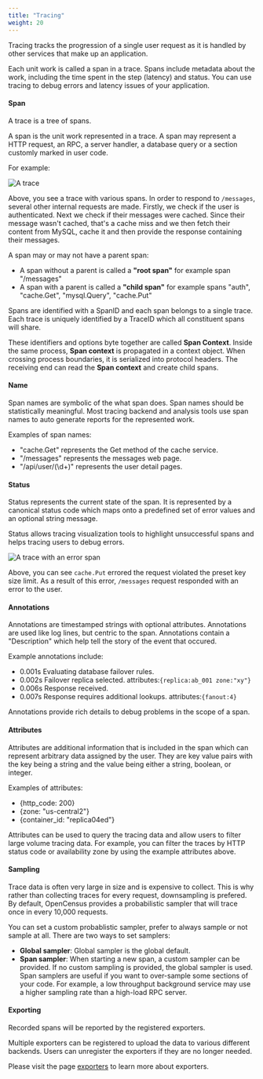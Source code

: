 ```yaml
---
title: "Tracing"
weight: 20
---
```



Tracing tracks the progression of a single user request
as it is handled by other services that make up an application.

Each unit work is called a span in a trace. Spans include metadata about the work,
including the time spent in the step (latency) and status.
You can use tracing to debug errors and
latency issues of your application.

#### Span

A trace is a tree of spans.

A span is the unit work represented in a trace. A span may
represent a HTTP request, an RPC, a server handler,
a database query or a section customly marked in user code.

For example:

![A trace](/img/trace-trace.png)

Above, you see a trace with various spans. In order to respond
to `/messages`, several other internal requests are made. Firstly,
we check if the user is authenticated. Next we check if their
messages were cached. Since their message wasn't cached, that's
a cache miss and we then fetch their content from MySQL, cache it
and then provide the response containing their messages.

A span may or may not have a parent span:

* A span without a parent is called a **"root span"** for example span "/messages"
* A span with a parent is called a **"child span"** for example spans "auth", "cache.Get", "mysql.Query", "cache.Put"

Spans are identified with a SpanID and each span belongs to a single trace.
Each trace is uniquely identified by a TraceID which all constituent spans will share.

These identifiers and options byte together are called **Span Context**.
Inside the same process, **Span context** is propagated in a context
object. When crossing process boundaries, it is serialized into
protocol headers. The receiving end can read the **Span context** and create child spans.


#### Name

Span names are symbolic of the what span does. Span names should
be statistically meaningful. Most tracing backend and analysis
tools use span names to auto generate reports for the
represented work.

Examples of span names:

* "cache.Get" represents the Get method of the cache service.
* "/messages" represents the messages web page.
* "/api/user/(\\d+)" represents the user detail pages.

#### Status

Status represents the current state of the span.
It is represented by a canonical status code which maps onto a
predefined set of error values and an optional string message.

Status allows tracing visualization tools to highlight
unsuccessful spans and helps tracing users to debug errors.

![A trace with an error span](/img/trace-errorspan.png)

Above, you can see `cache.Put` errored the request violated the preset key size limit.
As a result of this error,  `/messages` request responded with an error to the user.

#### Annotations

Annotations are timestamped strings with optional attributes.
Annotations are used like log lines, but centric to the span.
Annotations contain a "Description" which help tell the story of the event that occured.

Example annotations include:

* 0.001s Evaluating database failover rules.
* 0.002s Failover replica selected. attributes:`{replica:ab_001 zone:"xy"}`
* 0.006s Response received.
* 0.007s Response requires additional lookups. attributes:`{fanout:4}`

Annotations provide rich details to debug problems in the scope of a span.

#### Attributes

Attributes are additional information that is included in the
span which can represent arbitrary data assigned by the user.
They are key value pairs with the key being a string and the
value being either a string, boolean, or integer.  

Examples of attributes:

* {http_code: 200}
* {zone: "us-central2"}
* {container_id: "replica04ed"}

Attributes can be used to query the tracing data and allow
users to filter large volume tracing data. For example, you can
filter the traces by HTTP status code or availability zone by
using the example attributes above.

#### Sampling

Trace data is often very large in size and is expensive to collect.
This is why rather than collecting traces for every request, downsampling
is prefered. By default, OpenCensus provides a probabilistic sampler that
will trace once in every 10,000 requests.

You can set a custom probablistic sampler, prefer to always sample or
not sample at all.
There are two ways to set samplers:

* **Global sampler**: Global sampler is the global default.
* **Span sampler**: When starting a new span, a custom
  sampler can be provided. If no custom sampling is
  provided, the global sampler is used. Span samplers are
  useful if you want to over-sample some sections of your
  code. For example, a low throughput background service
  may use a higher sampling rate than a high-load RPC
  server.

#### Exporting

Recorded spans will be reported by the registered exporters.

Multiple exporters can be registered to upload the data to
various different backends. Users can unregister the exporters
if they are no longer needed.

Please visit the page [exporters](/core-concepts/exporters) to learn more about exporters.
